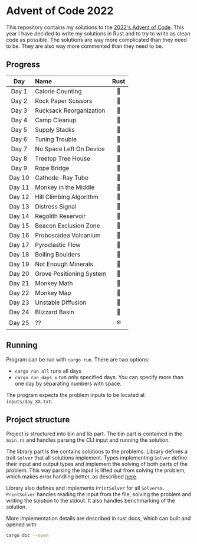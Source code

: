 # Advent of Code 2022

This repository contains my solutions to the [2022's Advent of Code](https://adventofcode.com/2022).
This year I have decided to write my solutions in Rust and to try to write as clean code as possible. The solutions are
way more complicated than they need to be. They are also way more commented than they need to be.

## Progress

|  Day   | Name                     | Rust |
|:------:|:-------------------------|:----:|
| Day 1  | Calorie Counting         |  🎄  |
| Day 2  | Rock Paper Scissors      |  🎄  |
| Day 3  | Rucksack Reorganization  |  🎄  |
| Day 4  | Camp Cleanup             |  🎄  |
| Day 5  | Supply Stacks            |  🎄  |
| Day 6  | Tuning Trouble           |  🎄  |
| Day 7  | No Space Left On Device  |  🎄  |
| Day 8  | Treetop Tree House       |  🎄  |
| Day 9  | Rope Bridge              |  🎄  |
| Day 10 | Cathode-Ray Tube         |  🎄  |
| Day 11 | Monkey in the Middle     |  🎄  |
| Day 12 | Hill Climbing Algorithm  |  🎄  |
| Day 13 | Distress Signal          |  🎄  |
| Day 14 | Regolith Reservoir       |  🎄  |
| Day 15 | Beacon Exclusion Zone    |  🎄  |
| Day 16 | Proboscidea Volcanium    |  🎄  |
| Day 17 | Pyroclastic Flow         |  🎄  |
| Day 18 | Boiling Boulders         |  🎄  |
| Day 19 | Not Enough Minerals      |  🎄  |
| Day 20 | Grove Positioning System |  🎄  |
| Day 21 | Monkey Math              |  🎄  |
| Day 22 | Monkey Map               |  🎄  |
| Day 23 | Unstable Diffusion       |  🎄  |
| Day 24 | Blizzard Basin           |  🎄  |
| Day 25 | ??                       |  ❄️  |

## Running

Program can be run with `cargo run`. There are two options:

- `cargo run all` runs all days
- `cargo run days x` run only specified days. You can specify more than one day by separating numbers with space.

The program expects the problem inputs to be located at `inputs/day_XX.txt`.

## Project structure

Project is structured into bin and lib part. The bin part is contained in the `main.rs` and handles parsing the CLI
input and running the solution.

The library part is the contains solutions to the problems. Library defines a trait `Solver` that all
solutions implement. Types implementing `Solver` define their input and output types and implement the solving of both
parts of the problem. This way parsing the input is lifted out from solving the problem, which makes error handling
better, as described [here](https://mmapped.blog/posts/12-rust-error-handling.html#lift-input-validation).

Library also defines and implements `PrintSolver` for all `Solvers`s. `PrintSolver` handles reading the input from the
file, solving the problem and writing the solution to the stdout. It also handles benchmarking of the solution.

More implementation details are described in rust docs, which can built and opened with

```bash
cargo doc --open
```
